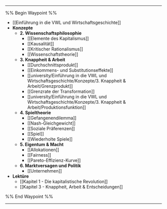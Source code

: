 ***

%% Begin Waypoint %%
- [[Einführung in die VWL und Wirtschaftsgeschichte]]
- **Konzepte**
	- **2. Wissenschaftsphilosophie**
		- [[Elemente des Kapitalismus]]
		- [[Kausalität]]
		- [[Kritischer Rationalismus]]
		- [[Wissenschaftstheorie]]
	- **3. Knappheit & Arbeit**
		- [[Durchschnittsprodukt]]
		- [[Einkommens- und Substitutionseffekte]]
		- [[university/Einführung in die VWL und Wirtschaftsgeschichte/Konzepte/3. Knappheit & Arbeit/Grenzprodukt]]
		- [[Grenzrate der Transformation]]
		- [[university/Einführung in die VWL und Wirtschaftsgeschichte/Konzepte/3. Knappheit & Arbeit/Produktionsfunktion]]
	- **4. Spieltheorie**
		- [[Gefangenendilemma]]
		- [[Nash-Gleichgewicht]]
		- [[Soziale Präferenzen]]
		- [[Spiel]]
		- [[Wiederholte Spiele]]
	- **5. Eigentum & Macht**
		- [[Allokationen]]
		- [[Fairness]]
		- [[Pareto-Effizienz-Kurve]]
	- **6. Marktversagen und Politik**
		- [[Unternehmen]]
- **Lektüre**
	- [[Kapitel 1 - Die kapitalistische Revolution]]
	- [[Kapitel 3 - Knappheit, Arbeit & Entscheidungen]]

%% End Waypoint %%

***

